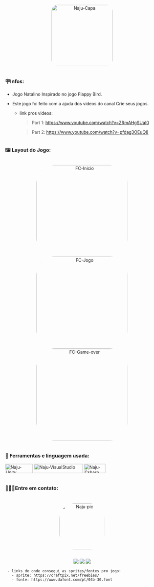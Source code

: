  
  <div align="center" style="display: inline_block"> <br> 
   <img align="center" alt="Naju-Capa" height="200" style="border-radius:20px;" src="https://media.discordapp.net/attachments/971211319384612915/1049561696617898034/Flappy_Christmas.gif?width=995&height=249">
</div>

#

### 🪧Infos:
 * Jogo Natalino Inspirado no jogo Flappy Bird.
 * Este jogo foi feito com a ajuda dos videos do canal Crie seus jogos.
   
   -  link pros videos: 
      > Part 1: https://www.youtube.com/watch?v=ZRmAHgSUaI0

      > Part 2: https://www.youtube.com/watch?v=pfdag3OEuQ8


#



###  🖼️ Layout do Jogo:
<div align="center" style="display: inline_block"> <br> 
   <img align="center" alt="FC-Inicio" height="300" style="border-radius:60px;" src="https://media.discordapp.net/attachments/971211319384612915/1049566788356157450/Captura_de_tela_20221202_225456.png?width=226&height=402">
<img align="center" alt="FC-Jogo" height="300" style="border-radius:60px;" src="https://media.discordapp.net/attachments/971211319384612915/1049566788033204304/Captura_de_tela_20221202_231537.png?width=224&height=402">
<img align="center" alt="FC-Game-over" height="300" style="border-radius:60px;" src="https://media.discordapp.net/attachments/971211319384612915/1049566788674932816/Captura_de_tela_20221202_230223.png?width=228&height=401">

</div>

 # 

### 🔧 Ferramentas e linguagem usada:
<div>
 <img align="center" alt="Naju-Unity" height="30" width="90" src="https://img.shields.io/badge/Unity-000000?style=for-the-badge&logo=unity&logoColor=white"> 
 <img align="center" alt="Naju-VisualStudio" height="30" width="160" src="https://img.shields.io/badge/Visual_Studio-000000?style=for-the-badge&logo=visual%20studio&logoColor=white"> 
 <img align="center" alt="Naju-Csharp" height="30" width="70" src="https://img.shields.io/badge/C%23-000000?style=for-the-badge&logo=c-sharp&logoColor=white">
 </div>

 # 

### 👩🏽‍💻Entre em contato:<h3>

<div align="center" style="display: inline_block"> <br> 
   <img align="center" alt="Naju-pic" height="150" style="border-radius:50px;" src="https://media.discordapp.net/attachments/971211319384612915/1045133439814352926/picasion.com_5e62b3a7cff90cd45101acc87bacd360.gif">

</div>


<div align="center" style="display: inline_block"> <br>

  <a href="https://www.linkedin.com/in/ana-julia-barbosa-75b6031b6/" target="_blank"><img src="https://img.shields.io/badge/-LinkedIn-%230077B5?style=for-the-badge&logo=linkedin&logoColor=white" target="_blank"></a>
  <a href = "mailto:contato.najubarbosa58@gmail.com"><img src="https://img.shields.io/badge/-Gmail-%23333?style=for-the-badge&logo=gmail&logoColor=white" target="_blank"></a>
  <a href="https://twitter.com/NajuDev" target="_blank"><img src="https://img.shields.io/badge/Twitter-1DA1F2?style=for-the-badge&logo=twitter&logoColor=white" target="_blank"></a>

</div>


     - links de onde consegui as sprites/fontes pro jogo:
       - sprite: https://craftpix.net/freebies/
       - fonte: https://www.dafont.com/pt/04b-30.font

